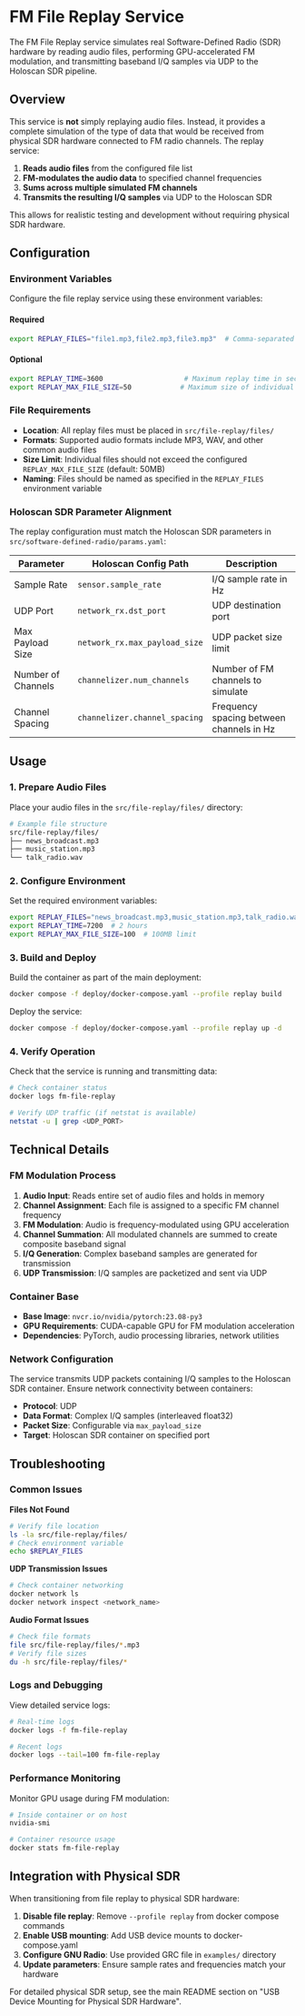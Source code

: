 # FM File Replay Service

The FM File Replay service simulates real Software-Defined Radio (SDR) hardware by reading audio files, performing GPU-accelerated FM modulation, and transmitting baseband I/Q samples via UDP to the Holoscan SDR pipeline.

## Overview

This service is **not** simply replaying audio files. Instead, it provides a complete simulation of the type of data that would be received from physical SDR hardware connected to FM radio channels. The replay service:

1. **Reads audio files** from the configured file list
2. **FM-modulates the audio data** to specified channel frequencies
3. **Sums across multiple simulated FM channels**
4. **Transmits the resulting I/Q samples** via UDP to the Holoscan SDR

This allows for realistic testing and development without requiring physical SDR hardware.

## Configuration

### Environment Variables

Configure the file replay service using these environment variables:

#### Required
```bash
export REPLAY_FILES="file1.mp3,file2.mp3,file3.mp3"  # Comma-separated list of audio files
```

#### Optional
```bash
export REPLAY_TIME=3600                    # Maximum replay time in seconds (default: 3600)
export REPLAY_MAX_FILE_SIZE=50            # Maximum size of individual file in MB (default: 50)
```

### File Requirements

- **Location**: All replay files must be placed in `src/file-replay/files/`
- **Formats**: Supported audio formats include MP3, WAV, and other common audio files
- **Size Limit**: Individual files should not exceed the configured `REPLAY_MAX_FILE_SIZE` (default: 50MB)
- **Naming**: Files should be named as specified in the `REPLAY_FILES` environment variable

### Holoscan SDR Parameter Alignment

The replay configuration must match the Holoscan SDR parameters in `src/software-defined-radio/params.yaml`:

| Parameter | Holoscan Config Path | Description |
|-----------|---------------------|-------------|
| Sample Rate | `sensor.sample_rate` | I/Q sample rate in Hz |
| UDP Port | `network_rx.dst_port` | UDP destination port |
| Max Payload Size | `network_rx.max_payload_size` | UDP packet size limit |
| Number of Channels | `channelizer.num_channels` | Number of FM channels to simulate |
| Channel Spacing | `channelizer.channel_spacing` | Frequency spacing between channels in Hz |

## Usage

### 1. Prepare Audio Files

Place your audio files in the `src/file-replay/files/` directory:

```bash
# Example file structure
src/file-replay/files/
├── news_broadcast.mp3
├── music_station.mp3
└── talk_radio.wav
```

### 2. Configure Environment

Set the required environment variables:

```bash
export REPLAY_FILES="news_broadcast.mp3,music_station.mp3,talk_radio.wav"
export REPLAY_TIME=7200  # 2 hours
export REPLAY_MAX_FILE_SIZE=100  # 100MB limit
```

### 3. Build and Deploy

Build the container as part of the main deployment:

```bash
docker compose -f deploy/docker-compose.yaml --profile replay build
```

Deploy the service:

```bash
docker compose -f deploy/docker-compose.yaml --profile replay up -d
```

### 4. Verify Operation

Check that the service is running and transmitting data:

```bash
# Check container status
docker logs fm-file-replay

# Verify UDP traffic (if netstat is available)
netstat -u | grep <UDP_PORT>
```

## Technical Details

### FM Modulation Process

1. **Audio Input**: Reads entire set of audio files and holds in memory
2. **Channel Assignment**: Each file is assigned to a specific FM channel frequency
3. **FM Modulation**: Audio is frequency-modulated using GPU acceleration
4. **Channel Summation**: All modulated channels are summed to create composite baseband signal
5. **I/Q Generation**: Complex baseband samples are generated for transmission
6. **UDP Transmission**: I/Q samples are packetized and sent via UDP

### Container Base

- **Base Image**: `nvcr.io/nvidia/pytorch:23.08-py3`
- **GPU Requirements**: CUDA-capable GPU for FM modulation acceleration
- **Dependencies**: PyTorch, audio processing libraries, network utilities

### Network Configuration

The service transmits UDP packets containing I/Q samples to the Holoscan SDR container. Ensure network connectivity between containers:

- **Protocol**: UDP
- **Data Format**: Complex I/Q samples (interleaved float32)
- **Packet Size**: Configurable via `max_payload_size`
- **Target**: Holoscan SDR container on specified port

## Troubleshooting

### Common Issues

**Files Not Found**
```bash
# Verify file location
ls -la src/file-replay/files/
# Check environment variable
echo $REPLAY_FILES
```

**UDP Transmission Issues**
```bash
# Check container networking
docker network ls
docker network inspect <network_name>
```

**Audio Format Issues**
```bash
# Check file formats
file src/file-replay/files/*.mp3
# Verify file sizes
du -h src/file-replay/files/*
```

### Logs and Debugging

View detailed service logs:

```bash
# Real-time logs
docker logs -f fm-file-replay

# Recent logs
docker logs --tail=100 fm-file-replay
```

### Performance Monitoring

Monitor GPU usage during FM modulation:

```bash
# Inside container or on host
nvidia-smi

# Container resource usage
docker stats fm-file-replay
```

## Integration with Physical SDR

When transitioning from file replay to physical SDR hardware:

1. **Disable file replay**: Remove `--profile replay` from docker compose commands
2. **Enable USB mounting**: Add USB device mounts to docker-compose.yaml
3. **Configure GNU Radio**: Use provided GRC file in `examples/` directory
4. **Update parameters**: Ensure sample rates and frequencies match your hardware

For detailed physical SDR setup, see the main README section on "USB Device Mounting for Physical SDR Hardware".
